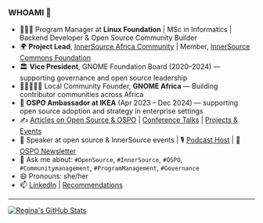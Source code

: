 ### WHOAMI 👋

- 👩🏽‍💻 Program Manager at **Linux Foundation** | MSc in Informatics | Backend Developer & Open Source Community Builder  
- 🌍 **Project Lead**, [InnerSource Africa Community](https://innersourcecommons.org/community/) | Member, [InnerSource Commons Foundation](https://innersourcecommons.org/)
- 🏛️ **Vice President**, GNOME Foundation Board (2020–2024) — supporting governance and open source leadership  
- 🧑🏽‍🤝‍🧑🏽 Local Community Founder, **GNOME Africa** — Building contributor communities across Africa  
- 🧭 **OSPO Ambassador at IKEA** (Apr 2023 – Dec 2024) — supporting open source adoption and strategy in enterprise settings  
- ✍️ [Articles on Open Source & OSPO](opensource_and_ospo_articles.md) | [Conference Talks](talks.md) | [Projects & Events](projects_and_programs.md)  
- 🎤 Speaker at open source & InnerSource events | 🎙️ [Podcast Host](podcasts.md) | 📰 [OSPO Newsletter](https://www.linkedin.com/build-relation/newsletter-follow?entityUrn=7220392539630030848)  
- 💬 Ask me about: `#OpenSource`, `#InnerSource`, `#OSPO`, `#Communitymanagement`, `#ProgramManagement`, `#Governance`  
- 😄 Pronouns: she/her  
- 📫 [LinkedIn](https://www.linkedin.com/in/reginankenchor) | [Recommendations](recommendations_from_linkedin.md)

---


[![Regina's GitHub Stats](https://github-readme-stats.vercel.app/api?username=reginankenchor&show_icons=true&cache_seconds=1800)](https://github.com/anuraghazra/github-readme-stats)
